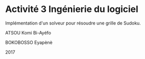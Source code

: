 # Activité 3 Ingénierie du logiciel

Implémentation d'un solveur pour résoudre une grille de Sudoku.

ATSOU Komi Bi-Ayéfo

BOKOBOSSO Eyapènè

2017
